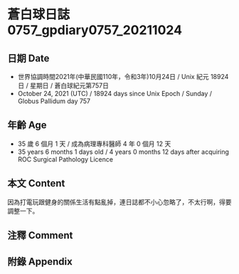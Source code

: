 [_metadata_:encoding]: - "utf-8"
[_metadata_:language]: - "zh-Hant-TW"
[_metadata_:fileformat]: - "markdown"
[_metadata_:MIME_type]: - "text/plain"
[_metadata_:markdown_version]: - "commonmark version 0.30"
[_metadata_:markdown_spec]: - "https://spec.commonmark.org/0.30/"

# 蒼白球日誌0757_gpdiary0757_20211024 #

## 日期 Date ##

* 世界協調時間2021年(中華民國110年，令和3年)10月24日 / Unix 紀元 18924 日 / 星期日 / 蒼白球紀元第757日
* October 24, 2021 (UTC) / 18924 days since Unix Epoch / Sunday / Globus Pallidum day 757

## 年齡 Age ##

* 35 歲 6 個月 1 天 / 成為病理專科醫師 4 年 0 個月 12 天
* 35 years 6 months 1 days old / 4 years 0 months 12 days after acquiring ROC Surgical Pathology Licence

## 本文 Content ##

因為打電玩跟健身的關係生活有點亂掉，連日誌都不小心忽略了，不太行啊，得要調整一下。

## 注釋 Comment ##


## 附錄 Appendix ##

